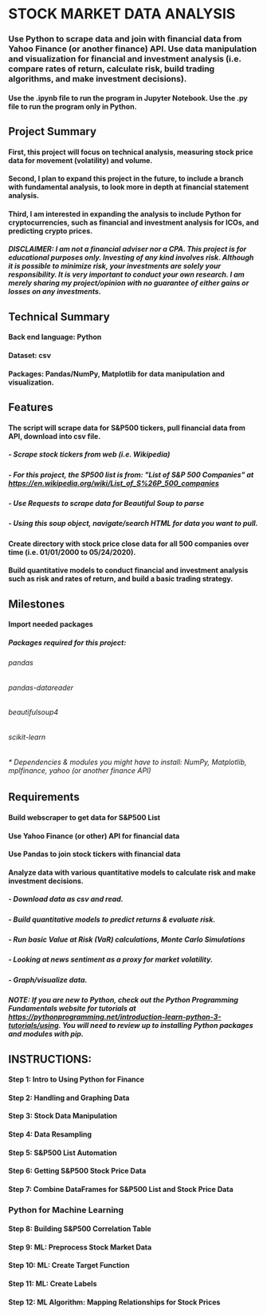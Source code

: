 # STOCK MARKET DATA ANALYSIS
### Use Python to scrape data and join with financial data from Yahoo Finance (or another finance) API. Use data manipulation and visualization for financial and investment analysis (i.e. compare rates of return, calculate risk, build trading algorithms, and make investment decisions).  

#### Use the .ipynb file to run the program in Jupyter Notebook. Use the .py file to run the program only in Python.

## Project Summary 
#### First, this project will focus on technical analysis, measuring stock price data for movement (volatility) and volume.
#### Second, I plan to expand this project in the future, to include a branch with fundamental analysis, to look more in depth at financial statement analysis.
#### Third, I am interested in expanding the analysis to include Python for cryptocurrencies, such as financial and investment analysis for ICOs, and predicting crypto prices. 
##### <b>DISCLAIMER:</b> I am not a financial adviser nor a CPA. This project is for educational purposes only. Investing of any kind involves risk. Although it is possible to minimize risk, your investments are solely your responsibility. It is very important to conduct your own research. I am merely sharing my project/opinion with no guarantee of either gains or losses on any investments.

## Technical Summary
#### Back end language: Python
#### Dataset: csv
#### Packages: Pandas/NumPy, Matplotlib for data manipulation and visualization.

## Features
#### The script will scrape data for S&P500 tickers, pull financial data from API, download into csv file. 
##### - Scrape stock tickers from web (i.e. Wikipedia) 
##### - For this project, the SP500 list is from: "List of S&P 500 Companies" at https://en.wikipedia.org/wiki/List_of_S%26P_500_companies
##### - Use Requests to scrape data for Beautiful Soup to parse
##### - Using this soup object, navigate/search HTML for data you want to pull. 
#### Create directory with stock price close data for all 500 companies over time (i.e. 01/01/2000 to 05/24/2020). 
#### Build quantitative models to conduct financial and investment analysis such as risk and rates of return, and build a basic trading strategy. 

## Milestones
#### Import needed packages
##### <b>Packages required for this project:</b>
###### pandas
###### pandas-datareader
###### beautifulsoup4
###### scikit-learn
###### * Dependencies & modules you might have to install: NumPy, Matplotlib, mplfinance, yahoo (or another finance API) 

## Requirements
#### Build webscraper to get data for S&P500 List</b>
#### Use Yahoo Finance (or other) API for financial data
#### Use Pandas to join stock tickers with financial data
#### Analyze data with various quantitative models to calculate risk and make investment decisions.
#####   - Download data as csv and read. 
#####   - Build quantitative models to predict returns & evaluate risk. 
#####   - Run basic Value at Risk (VaR) calculations, Monte Carlo Simulations
#####   - Looking at news sentiment as a proxy for market volatility.
#####   - Graph/visualize data.

##### <b> NOTE:</b> If you are new to Python, check out the Python Programming Fundamentals website for tutorials at https://pythonprogramming.net/introduction-learn-python-3-tutorials/using. You will need to review up to installing Python packages and modules with pip. 

## <b>INSTRUCTIONS:</b>
#### <b>Step 1:</b> Intro to Using Python for Finance
#### <b>Step 2:</b> Handling and Graphing Data
#### <b>Step 3:</b> Stock Data Manipulation
#### <b>Step 4:</b> Data Resampling
#### <b>Step 5:</b> S&P500 List Automation
#### <b>Step 6:</b> Getting S&P500 Stock Price Data
#### <b>Step 7:</b> Combine DataFrames for S&P500 List and Stock Price Data
### Python for Machine Learning
#### <b>Step 8:</b> Building S&P500 Correlation Table
#### <b>Step 9:</b> ML: Preprocess Stock Market Data
#### <b>Step 10:</b> ML: Create Target Function 
#### <b>Step 11:</b> ML: Create Labels
#### <b>Step 12:</b> ML Algorithm: Mapping Relationships for Stock Prices
